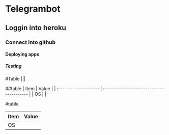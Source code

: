 # Telegrambot
## Loggin into heroku
### Connect into github
#### Deploying apps
##### Testing
#Table
|||

##table
| Item                  | Value                                     |
| :-------------------- | :---------------------------------------- |
| OS                    |                                           |


#table

| Item                  | Value                                     |
| :-------------------- | :---------------------------------------- |
| OS                    |                               |

